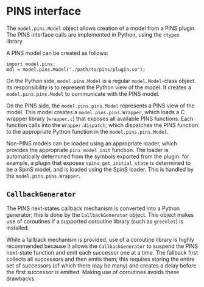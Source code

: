 # PINS interface
The `model.pins.Model` object allows creation of a model from a PINS plugin.
The PINS interface calls are implemented in Python, using the `ctypes` library.

A PINS model can be created as follows:

    import model.pins;
    mdl = model.pins.Model("./path/to/pins/plugin.so");

On the Python side, `model.pins.Model` is a regular `model.Model`-class object.
Its responsibility is to represent the Python view of the model. It creates a
`model.pins.pins.Model` to communicate with the PINS model.

On the PINS side, the `model.pins.pins.Model` represents a PINS view of the
model. This model creates a `model.pins.pins.Wrapper`, which loads a C wrapper
library (`wrapper.c`) that exposes all available PINS functions. Each function
calls into the `Wrapper.dispatch`, which dispatches the PINS function to the
appropriate Python function in the `model.pins.pins.Model`.

Non-PINS models can be loaded using an appropriate loader, which provides the
appropriate `pins_model_init` function. The loader is automatically determined
from the symbols exported from the plugin: for example, a plugin that exposes
`spins_get_initial_state` is determined to be a SpinS model, and is loaded
using the SpinS loader. This is handled by the `model.pins.pins.Wrapper`.

## `CallbackGenerator`
The PINS next-states callback mechanism is converted into a Python generator;
this is done by the `CallbackGenerator` object. This object makes use of
coroutines if a supported coroutine library (such as `greenlet`) is installed.

While a fallback mechanism is provided, use of a coroutine library is highly
recommended because it allows the `CallbackGenerator` to suspend the PINS
next-state function and emit each successor one at a time. The fallback first
collects all successors and then emits them; this requires storing the entire
set of successors (of which there may be many) and creates a delay before the
first successor is emitted. Making use of coroutines avoids these drawbacks.
